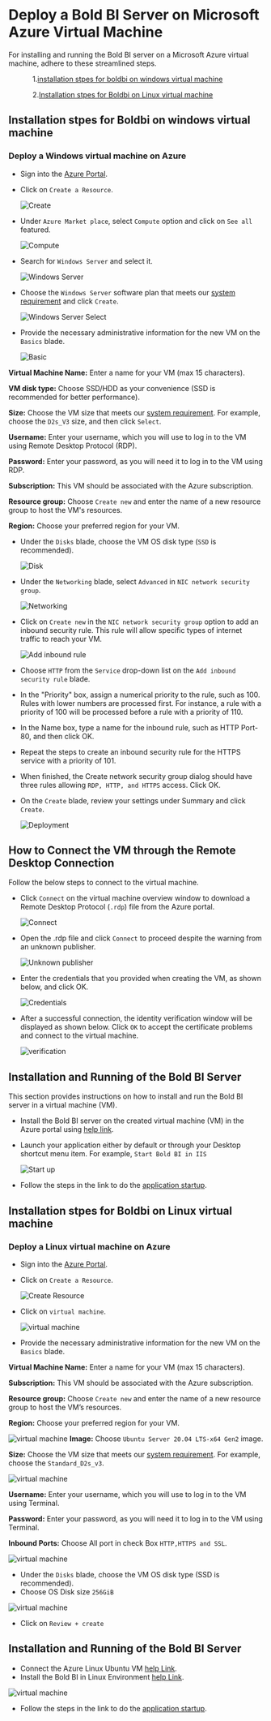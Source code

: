 # Deploy a Bold BI Server on Microsoft Azure Virtual Machine

For installing and running the Bold BI server on a Microsoft Azure virtual machine, adhere to these streamlined steps.
<ul>
<ol> 

1.[installation stpes for boldbi on windows virtual machine](self-deploy-azure-ubuntu-vm.md/#installation-stpes-for-boldbi-on-windows-virtual-machine)

2.[Installation stpes for Boldbi on Linux virtual machine](self-deploy-azure-ubuntu-vm.md/#installation-stpes-for-boldbi-on-linux-virtual-machine)
</ol>
</ul>

## Installation stpes for Boldbi on windows virtual machine
### Deploy a Windows virtual machine on Azure
* Sign into the [Azure Portal](https://portal.azure.com/).

* Click on `Create a Resource`.

    ![Create](images/self-vm-Create.png)

* Under `Azure Market place`, select `Compute` option and click on `See all` featured.

    ![Compute](images/self-vm-compute.png)

* Search for `Windows Server` and select it.

    ![Windows Server](images/self-vm-windows-server.png)

* Choose the `Windows Server` software plan that meets our [system requirement](/deploying-bold-bi/overview/#hardware-requirements) and click `Create`.

    ![Windows Server Select](images/self-vm-windows-server-select.png)

* Provide the necessary administrative information for the new VM on the `Basics` blade.

    ![Basic](images/self-vm-basic.png)

**Virtual Machine Name:** Enter a name for your VM (max 15 characters).

**VM disk type:** Choose SSD/HDD as your convenience (SSD is recommended for better performance).

**Size:** Choose the VM size that meets our [system requirement](/deploying-bold-bi/overview/#hardware-requirements). For example, choose the `D2s_V3` size, and then click `Select`.

**Username:** Enter your username, which you will use to log in to the VM using Remote Desktop Protocol (RDP).

**Password:** Enter your password, as you will need it to log in to the VM using RDP.

**Subscription:** This VM should be associated with the Azure subscription.

**Resource group:** Choose `Create new` and enter the name of a new resource group to host the VM's resources.

**Region:** Choose your preferred region for your VM.

* Under the `Disks` blade, choose the VM OS disk type (`SSD` is recommended).

    ![Disk](images/self-vm-disk.png)

* Under the `Networking` blade, select `Advanced` in `NIC network security group`.

    ![Networking](images/self-vm-networking.png)

* Click on `Create new` in the `NIC network security group` option to add an inbound security rule. This rule will allow specific types of internet traffic to reach your VM. 

    ![Add inbound rule](images/self-vm-add-inbound-rule.png)

* Choose `HTTP` from the `Service` drop-down list on the `Add inbound security rule` blade.

* In the "Priority" box, assign a numerical priority to the rule, such as 100. Rules with lower numbers are processed first. For instance, a rule with a priority of 100 will be processed before a rule with a priority of 110.

* In the Name box, type a name for the inbound rule, such as HTTP Port-80, and then click OK.

* Repeat the steps to create an inbound security rule for the HTTPS service with a priority of 101.

* When finished, the Create network security group dialog should have three rules allowing `RDP, HTTP, and HTTPS` access. Click OK.

* On the `Create` blade, review your settings under Summary and click `Create`.

    ![Deployment](images/self-vm-deployment.png)

## How to Connect the VM through the Remote Desktop Connection

Follow the below steps to connect to the virtual machine.

* Click `Connect` on the virtual machine overview window to download a Remote Desktop Protocol (`.rdp`) file from the Azure portal.

    ![Connect](images/self-vm-connect.png)

* Open the .rdp file and click `Connect` to proceed despite the warning from an unknown publisher.

    ![Unknown publisher](images/self-vm-connect-unknown-publisher.png)

* Enter the credentials that you provided when creating the VM, as shown below, and click OK.

    ![Credentials](images/self-vm-credentials.png)

* After a successful connection, the identity verification window will be displayed as shown below. Click `OK` to accept the certificate problems and connect to the virtual machine.

    ![verification](images/self-vm-connect-verification.png)

## Installation and Running of the Bold BI Server

This section provides instructions on how to install and run the Bold BI server in a virtual machine (VM).

* Install the Bold BI server on the created virtual machine (VM) in the Azure portal using [help link](/deploying-bold-bi/deploying-in-windows/installation-and-deployment/). 
* Launch your application either by default or through your Desktop shortcut menu item. For example, `Start Bold BI in IIS`

    ![Start up](images/azure-ubuntu-vm-boldbi.png)

* Follow the steps in the link to do the [application startup](/application-startup/).


## Installation stpes for Boldbi on Linux virtual machine

### Deploy a Linux virtual machine on Azure
 - Sign into the [Azure Portal](https://portal.azure.com/).
 - Click on `Create a Resource`.

    ![Create Resource](images/self-vm-Create.png)
 - Click on `virtual machine`.

    ![virtual machine](images/azure-ubuntu-vm.png)
 - Provide the necessary administrative information for the new VM on the `Basics` blade.

 **Virtual Machine Name:** Enter a name for your VM (max 15 characters).
 
 **Subscription:** This VM should be associated with the Azure subscription.
 
 **Resource group:** Choose `Create new` and enter the name of a new resource group to host the VM’s resources.
 
 **Region:** Choose your preferred region for your VM.
    
![virtual machine](images/azure-ubuntu-vm-value.png)
 **Image:** Choose `Ubuntu Server 20.04 LTS-x64 Gen2` image.
 
 **Size:** Choose the VM size that meets our [system requirement](https://help.boldbi.com/deploying-bold-bi/overview/#hardware-requirements). For example, choose the `Standard_D2s_v3`.

![virtual machine](images/azure-ubuntu-vm-image.png)
 
 **Username:** Enter your username, which you will use to log in to the VM using Terminal.
 
 **Password:** Enter your password, as you will need it to log in to the VM using Terminal.
 
 **Inbound Ports:** Choose All port in check Box `HTTP,HTTPS and SSL`.

![virtual machine](images/azure-ubuntu-vm-authentication.png)
 - Under the `Disks` blade, choose the VM OS disk type (SSD is recommended).
 - Choose OS Disk size `256GiB` 

 ![virtual machine](images/azure-ubuntu-vm-storage.png)
 - Click on `Review + create`

## Installation and Running of the Bold BI Server ##
 - Connect the Azure Linux Ubuntu VM [help Link](https://learn.microsoft.com/en-us/azure/virtual-machines/linux-vm-connect?tabs=Windows).
 - Install the Bold BI in Linux Environment [help Link](https://help.boldbi.com/deploying-bold-bi/deploying-in-linux/installation-and-deployment/bold-bi-on-ubuntu/).

![virtual machine](images/azure-ubuntu-vm-boldbi.png)
 - Follow the steps in the link to do the [application startup](https://help.boldbi.com/application-startup/).
